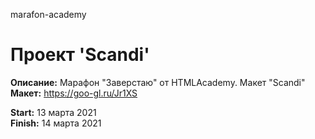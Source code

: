 marafon-academy

# Проект 'Scandi'  
__Описание:__ Марафон "Заверстаю" от HTMLAcademy. Макет "Scandi"  
__Макет:__ https://goo-gl.ru/Jr1XS  

__Start:__ 13 марта 2021  
__Finish:__ 14 марта 2021  
